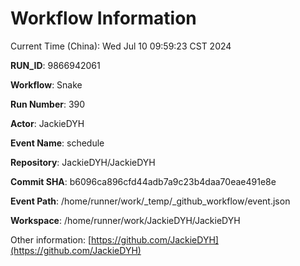 # Workflow Information

Current Time (China): Wed Jul 10 09:59:23 CST 2024  

**RUN_ID**: 9866942061  

**Workflow**: Snake  

**Run Number**: 390  

**Actor**: JackieDYH  

**Event Name**: schedule  

**Repository**: JackieDYH/JackieDYH  

**Commit SHA**: b6096ca896cfd44adb7a9c23b4daa70eae491e8e  

**Event Path**: /home/runner/work/_temp/_github_workflow/event.json  

**Workspace**: /home/runner/work/JackieDYH/JackieDYH  

Other information: [https://github.com/JackieDYH](https://github.com/JackieDYH)
